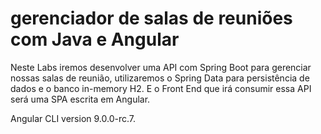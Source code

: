 # gerenciador de salas de reuniões com Java e Angular

Neste Labs iremos desenvolver uma API com Spring Boot para gerenciar nossas salas de reunião, utilizaremos o Spring Data para persistência de dados e o banco in-memory H2. E o Front End que irá consumir essa API será uma SPA escrita em Angular.

Angular CLI version 9.0.0-rc.7.
